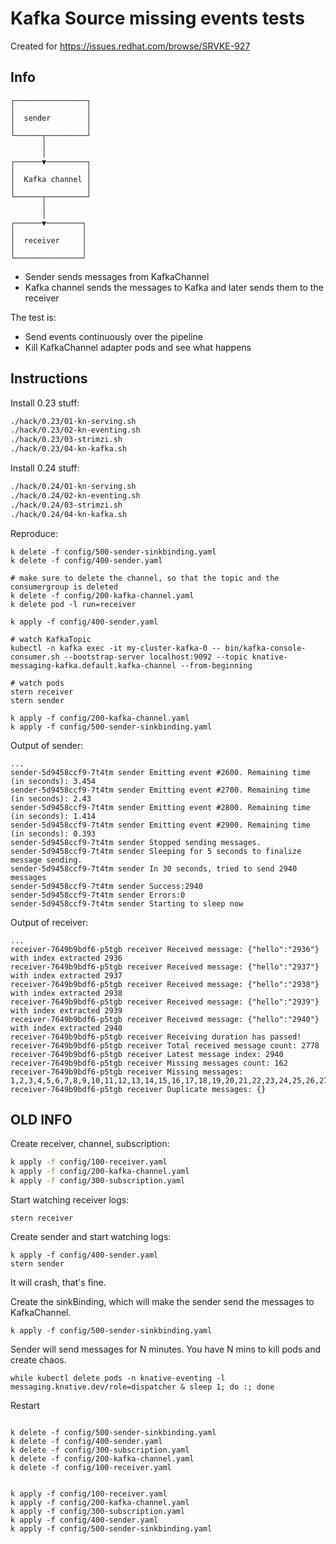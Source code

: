 # Kafka Source missing events tests

Created for https://issues.redhat.com/browse/SRVKE-927

## Info


```
┌────────────────┐
│                │
│  sender        │
│                │
└──────┬─────────┘
       │
       │
┌──────▼─────────┐
│                │
│  Kafka channel │
│                │
└──────┬─────────┘
       │
       │
┌──────▼────────┐
│               │
│  receiver     │
│               │
└───────────────┘
```

- Sender sends messages from KafkaChannel
- Kafka channel sends the messages to Kafka and later sends them to the receiver


The test is:
- Send events continuously over the pipeline
- Kill KafkaChannel adapter pods and see what happens

## Instructions

Install 0.23 stuff:
```bash
./hack/0.23/01-kn-serving.sh
./hack/0.23/02-kn-eventing.sh
./hack/0.23/03-strimzi.sh
./hack/0.23/04-kn-kafka.sh
```

Install 0.24 stuff:
```bash
./hack/0.24/01-kn-serving.sh
./hack/0.24/02-kn-eventing.sh
./hack/0.24/03-strimzi.sh
./hack/0.24/04-kn-kafka.sh
```


Reproduce:
```
k delete -f config/500-sender-sinkbinding.yaml
k delete -f config/400-sender.yaml

# make sure to delete the channel, so that the topic and the consumergroup is deleted
k delete -f config/200-kafka-channel.yaml
k delete pod -l run=receiver

k apply -f config/400-sender.yaml

# watch KafkaTopic
kubectl -n kafka exec -it my-cluster-kafka-0 -- bin/kafka-console-consumer.sh --bootstrap-server localhost:9092 --topic knative-messaging-kafka.default.kafka-channel --from-beginning

# watch pods
stern receiver
stern sender

k apply -f config/200-kafka-channel.yaml
k apply -f config/500-sender-sinkbinding.yaml
```

Output of sender:
```
...
sender-5d9458ccf9-7t4tm sender Emitting event #2600. Remaining time (in seconds): 3.454
sender-5d9458ccf9-7t4tm sender Emitting event #2700. Remaining time (in seconds): 2.43
sender-5d9458ccf9-7t4tm sender Emitting event #2800. Remaining time (in seconds): 1.414
sender-5d9458ccf9-7t4tm sender Emitting event #2900. Remaining time (in seconds): 0.393
sender-5d9458ccf9-7t4tm sender Stopped sending messages.
sender-5d9458ccf9-7t4tm sender Sleeping for 5 seconds to finalize message sending.
sender-5d9458ccf9-7t4tm sender In 30 seconds, tried to send 2940 messages
sender-5d9458ccf9-7t4tm sender Success:2940
sender-5d9458ccf9-7t4tm sender Errors:0
sender-5d9458ccf9-7t4tm sender Starting to sleep now
```

Output of receiver:
```
...
receiver-7649b9bdf6-p5tgb receiver Received message: {"hello":"2936"} with index extracted 2936
receiver-7649b9bdf6-p5tgb receiver Received message: {"hello":"2937"} with index extracted 2937
receiver-7649b9bdf6-p5tgb receiver Received message: {"hello":"2938"} with index extracted 2938
receiver-7649b9bdf6-p5tgb receiver Received message: {"hello":"2939"} with index extracted 2939
receiver-7649b9bdf6-p5tgb receiver Received message: {"hello":"2940"} with index extracted 2940
receiver-7649b9bdf6-p5tgb receiver Receiving duration has passed!
receiver-7649b9bdf6-p5tgb receiver Total received message count: 2778
receiver-7649b9bdf6-p5tgb receiver Latest message index: 2940
receiver-7649b9bdf6-p5tgb receiver Missing messages count: 162
receiver-7649b9bdf6-p5tgb receiver Missing messages: 1,2,3,4,5,6,7,8,9,10,11,12,13,14,15,16,17,18,19,20,21,22,23,24,25,26,27,28,29,30,31,32,33,34,35,36,37,38,39,40,41,42,43,44,45,46,47,48,49,50,51,52,53,54,55,56,57,58,59,60,61,62,63,64,65,66,67,68,69,70,71,72,73,74,75,76,77,78,79,80,81,82,83,84,85,86,87,88,89,90,91,92,93,94,95,96,97,98,99,100,101,102,103,104,105,106,107,108,109,110,111,112,113,114,115,116,117,118,119,120,121,122,123,124,125,126,127,128,129,130,131,132,133,134,135,136,137,138,139,140,141,142,143,144,145,146,147,148,149,150,151,152,153,154,155,156,157,158,159,160,161,162
receiver-7649b9bdf6-p5tgb receiver Duplicate messages: {}
```




## OLD INFO

Create receiver, channel, subscription:

```bash
k apply -f config/100-receiver.yaml
k apply -f config/200-kafka-channel.yaml
k apply -f config/300-subscription.yaml
```

Start watching receiver logs:

```
stern receiver
```

Create sender and start watching logs:

```
k apply -f config/400-sender.yaml
stern sender
```

It will crash, that's fine.

Create the sinkBinding, which will make the sender send the messages to KafkaChannel.

```
k apply -f config/500-sender-sinkbinding.yaml
```

Sender will send messages for N minutes. You have N mins to kill pods and create chaos.

```
while kubectl delete pods -n knative-eventing -l messaging.knative.dev/role=dispatcher & sleep 1; do :; done
```

Restart

```

k delete -f config/500-sender-sinkbinding.yaml
k delete -f config/400-sender.yaml
k delete -f config/300-subscription.yaml
k delete -f config/200-kafka-channel.yaml
k delete -f config/100-receiver.yaml


k apply -f config/100-receiver.yaml
k apply -f config/200-kafka-channel.yaml
k apply -f config/300-subscription.yaml
k apply -f config/400-sender.yaml
k apply -f config/500-sender-sinkbinding.yaml
```

